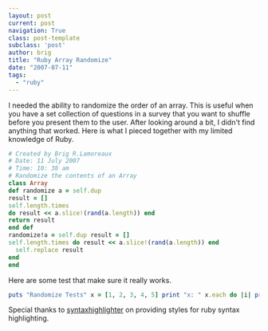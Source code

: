 ```yaml
---
layout: post
current: post
navigation: True
class: post-template
subclass: 'post'
author: brig
title: "Ruby Array Randomize"
date: "2007-07-11"
tags: 
  - "ruby"
---
```


I needed the ability to randomize the order of an array. This is useful when you have a set collection of questions in a survey that you want to shuffle before you present them to the user. After looking around a bit, I didn't find anything that worked. Here is what I pieced together with my limited knowledge of Ruby.

```ruby
# Created by Brig R.Lamoreaux
# Date: 11 July 2007
# Time: 10: 38 am
# Randomize the contents of an Array
class Array
def randomize a = self.dup
result = []
self.length.times
do result << a.slice!(rand(a.length)) end
return result
end def
randomize!a = self.dup result = []
self.length.times do result << a.slice!(rand(a.length)) end
  self.replace result
end
end
```

Here are some test that make sure it really works. 

```ruby
puts "Randomize Tests" x = [1, 2, 3, 4, 5] print "x: " x.each do |i| print "#{i}" end y = x.randomize print "\ny: " y.each do |i| print "#{i}" end x.randomize! # x is now [3, 5, 4, 1, 2] print "\nx: " x.each do |i| print "#{i}" end x.randomize! # x is now [3, 5, 4, 1, 2] print "\nx: " x.each do |i| print "#{i}" end
```

Special thanks to [syntaxhighlighter](http://code.google.com/p/syntaxhighlighter/) on providing styles for ruby syntax highlighting.
